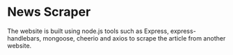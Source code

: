 # News Scraper

The website is built using node.js tools such as Express, express-handlebars, mongoose, cheerio and axios to scrape the article from another website. 

